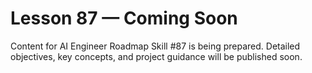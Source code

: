 # Lesson 87 — Coming Soon

Content for AI Engineer Roadmap Skill #87 is being prepared. Detailed objectives, key concepts, and project guidance will be published soon.
